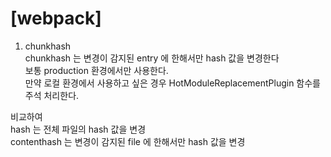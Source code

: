# [webpack]
1. chunkhash<br>
chunkhash 는 변경이 감지된 entry 에 한해서만 hash 값을 변경한다<br>
보통 production 환경에서만 사용한다.<br>
만약 로컬 환경에서 사용하고 싶은 경우 HotModuleReplacementPlugin 함수를 주석 처리한다.

비교하여<br>
hash 는 전체 파일의 hash 값을 변경<br>
contenthash 는 변경이 감지된 file 에 한해서만 hash 값을 변경
